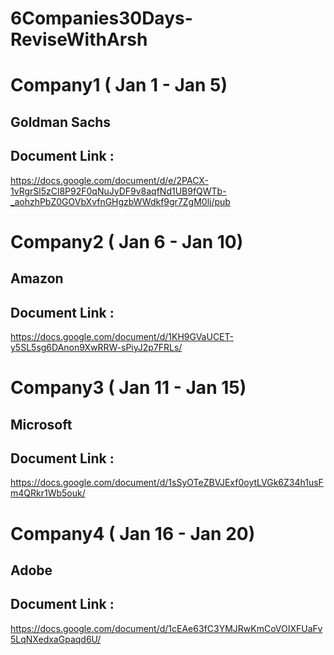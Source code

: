 # 6Companies30Days-ReviseWithArsh


# Company1 ( Jan 1 - Jan 5)
## Goldman Sachs 

## Document Link :

https://docs.google.com/document/d/e/2PACX-1vRgrSl5zCl8P92F0qNuJyDF9v8aqfNd1UB9fQWTb-_aohzhPbZ0GOVbXvfnGHgzbWWdkf9gr7ZgM0lj/pub


# Company2 ( Jan 6 - Jan 10)
## Amazon

## Document Link :

https://docs.google.com/document/d/1KH9GVaUCET-y5SL5sg6DAnon9XwRRW-sPiyJ2p7FRLs/


# Company3 ( Jan 11 - Jan 15)
## Microsoft

## Document Link :

https://docs.google.com/document/d/1sSyOTeZBVJExf0oytLVGk6Z34h1usFm4QRkr1Wb5ouk/


# Company4 ( Jan 16 - Jan 20)
## Adobe

## Document Link :

https://docs.google.com/document/d/1cEAe63fC3YMJRwKmCoVOIXFUaFv5LqNXedxaGpaqd6U/